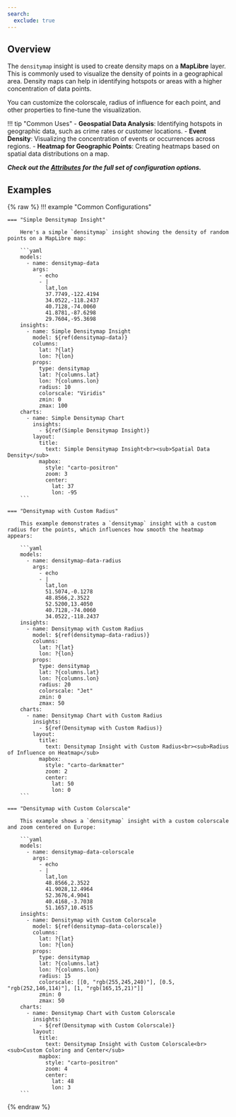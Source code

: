 ```yaml
---
search:
  exclude: true
---
```


<!--start-->

## Overview

The `densitymap` insight is used to create density maps on a **MapLibre** layer. This is commonly used to visualize the density of points in a geographical area. Density maps can help in identifying hotspots or areas with a higher concentration of data points.

You can customize the colorscale, radius of influence for each point, and other properties to fine-tune the visualization.

!!! tip "Common Uses" - **Geospatial Data Analysis**: Identifying hotspots in geographic data, such as crime rates or customer locations. - **Event Density**: Visualizing the concentration of events or occurrences across regions. - **Heatmap for Geographic Points**: Creating heatmaps based on spatial data distributions on a map.

_**Check out the [Attributes](../../configuration/Insight/Props/Densitymap/#attributes) for the full set of configuration options.**_

## Examples

{% raw %}
!!! example "Common Configurations"

    === "Simple Densitymap Insight"

        Here's a simple `densitymap` insight showing the density of random points on a MapLibre map:

        ```yaml
        models:
          - name: densitymap-data
            args:
              - echo
              - |
                lat,lon
                37.7749,-122.4194
                34.0522,-118.2437
                40.7128,-74.0060
                41.8781,-87.6298
                29.7604,-95.3698
        insights:
          - name: Simple Densitymap Insight
            model: ${ref(densitymap-data)}
            columns:
              lat: ?{lat}
              lon: ?{lon}
            props:
              type: densitymap
              lat: ?{columns.lat}
              lon: ?{columns.lon}
              radius: 10
              colorscale: "Viridis"
              zmin: 0
              zmax: 100
        charts:
          - name: Simple Densitymap Chart
            insights:
              - ${ref(Simple Densitymap Insight)}
            layout:
              title:
                text: Simple Densitymap Insight<br><sub>Spatial Data Density</sub>
              mapbox:
                style: "carto-positron"
                zoom: 3
                center:
                  lat: 37
                  lon: -95
        ```

    === "Densitymap with Custom Radius"

        This example demonstrates a `densitymap` insight with a custom radius for the points, which influences how smooth the heatmap appears:

        ```yaml
        models:
          - name: densitymap-data-radius
            args:
              - echo
              - |
                lat,lon
                51.5074,-0.1278
                48.8566,2.3522
                52.5200,13.4050
                40.7128,-74.0060
                34.0522,-118.2437
        insights:
          - name: Densitymap with Custom Radius
            model: ${ref(densitymap-data-radius)}
            columns:
              lat: ?{lat}
              lon: ?{lon}
            props:
              type: densitymap
              lat: ?{columns.lat}
              lon: ?{columns.lon}
              radius: 20
              colorscale: "Jet"
              zmin: 0
              zmax: 50
        charts:
          - name: Densitymap Chart with Custom Radius
            insights:
              - ${ref(Densitymap with Custom Radius)}
            layout:
              title:
                text: Densitymap Insight with Custom Radius<br><sub>Radius of Influence on Heatmap</sub>
              mapbox:
                style: "carto-darkmatter"
                zoom: 2
                center:
                  lat: 50
                  lon: 0
        ```

    === "Densitymap with Custom Colorscale"

        This example shows a `densitymap` insight with a custom colorscale and zoom centered on Europe:

        ```yaml
        models:
          - name: densitymap-data-colorscale
            args:
              - echo
              - |
                lat,lon
                48.8566,2.3522
                41.9028,12.4964
                52.3676,4.9041
                40.4168,-3.7038
                51.1657,10.4515
        insights:
          - name: Densitymap with Custom Colorscale
            model: ${ref(densitymap-data-colorscale)}
            columns:
              lat: ?{lat}
              lon: ?{lon}
            props:
              type: densitymap
              lat: ?{columns.lat}
              lon: ?{columns.lon}
              radius: 15
              colorscale: [[0, "rgb(255,245,240)"], [0.5, "rgb(252,146,114)"], [1, "rgb(165,15,21)"]]
              zmin: 0
              zmax: 50
        charts:
          - name: Densitymap Chart with Custom Colorscale
            insights:
              - ${ref(Densitymap with Custom Colorscale)}
            layout:
              title:
                text: Densitymap Insight with Custom Colorscale<br><sub>Custom Coloring and Center</sub>
              mapbox:
                style: "carto-positron"
                zoom: 4
                center:
                  lat: 48
                  lon: 3
        ```

{% endraw %}

<!--end-->
